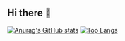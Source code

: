 ## Hi there 👋

[![Anurag's GitHub stats](https://github-readme-stats.vercel.app/api?username=chifuyu74)](https://github.com/anuraghazra/github-readme-stats)
[![Top Langs](https://github-readme-stats.vercel.app/api/top-langs/?username=chifuyu74&layout=donut-vertical)](https://github.com/anuraghazra/github-readme-stats)

<!--
**chifuyu74/chifuyu74** is a ✨ _special_ ✨ repository because its `README.md` (this file) appears on your GitHub profile.

Here are some ideas to get you started:

- 🔭 I’m currently working on ...
- 🌱 I’m currently learning ...
- 👯 I’m looking to collaborate on ...
- 🤔 I’m looking for help with ...
- 💬 Ask me about ...
- 📫 How to reach me: ...
- 😄 Pronouns: ...
- ⚡ Fun fact: ...
-->
